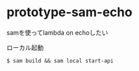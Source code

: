 # prototype-sam-echo
samを使ってlambda on echoしたい

ローカル起動
```shell
$ sam build && sam local start-api
```
